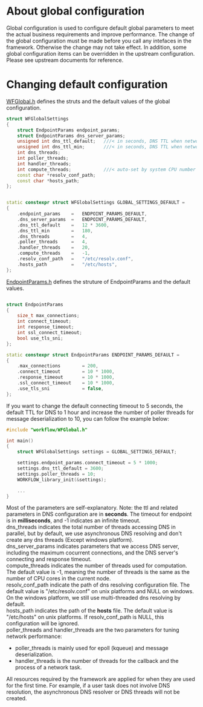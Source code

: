 # About global configuration

Global configuration is used to configure default global parameters to meet the actual business requirements and improve performance. The change of the global configuration must be made before you call any intefaces in the framework. Otherwise the change may not take effect. In addition, some global configuration items can be overridden in the upstream configuration. Please see upstream documents for reference.

# Changing default configuration

[WFGlobal.h](/src/manager/WFGlobal.h) defines the struts and the default values of the global configuration.

~~~cpp
struct WFGlobalSettings
{
    struct EndpointParams endpoint_params;
    struct EndpointParams dns_server_params;
    unsigned int dns_ttl_default;   ///< in seconds, DNS TTL when network request success
    unsigned int dns_ttl_min;       ///< in seconds, DNS TTL when network request fail
    int dns_threads;
    int poller_threads;
    int handler_threads;
    int compute_threads;            ///< auto-set by system CPU number if value<=0
    const char *resolv_conf_path;
    const char *hosts_path;
};


static constexpr struct WFGlobalSettings GLOBAL_SETTINGS_DEFAULT =
{
    .endpoint_params    =   ENDPOINT_PARAMS_DEFAULT,
    .dns_server_params  =   ENDPOINT_PARAMS_DEFAULT,
    .dns_ttl_default    =   12 * 3600,
    .dns_ttl_min        =   180,
    .dns_threads        =   4,
    .poller_threads     =   4,
    .handler_threads    =   20,
    .compute_threads    =   -1,
    .resolv_conf_path   =   "/etc/resolv.conf",
    .hosts_path         =   "/etc/hosts",
};
~~~

[EndpointParams.h](/src/manager/EndpointParams.h) defines the struture of EndpointParams and the default values.

~~~cpp

struct EndpointParams
{
    size_t max_connections;
    int connect_timeout;
    int response_timeout;
    int ssl_connect_timeout;
    bool use_tls_sni;
};

static constexpr struct EndpointParams ENDPOINT_PARAMS_DEFAULT =
{
    .max_connections        = 200,
    .connect_timeout        = 10 * 1000,
    .response_timeout       = 10 * 1000,
    .ssl_connect_timeout    = 10 * 1000,
    .use_tls_sni            = false,
};
~~~

If you want to change the default connecting timeout to 5 seconds, the default TTL for DNS to 1 hour and increase the number of poller threads for message deserialization to 10, you can follow the example below:

~~~cpp
#include "workflow/WFGlobal.h"

int main()
{
    struct WFGlobalSettings settings = GLOBAL_SETTINGS_DEFAULT;

    settings.endpoint_params.connect_timeout = 5 * 1000;
    settings.dns_ttl_default = 3600;
    settings.poller_threads = 10;
    WORKFLOW_library_init(&settings);

    ...
}

~~~

Most of the parameters are self-explanatory. Note: the ttl and related parameters in DNS configuration are in **seconds**. The timeout for endpoint is in **milliseconds**, and -1 indicates an infinite timeout.   
dns\_threads indicates the total number of threads accessing DNS in parallel, but by default, we use asynchronous DNS resolving and don't create any dns threads (Except windows platform).  
dns\_server\_params indicates parameters that we access DNS server, including the maximum cocurrent connections, and the DNS server's connecting and response timeout.  
compute\_threads indicates the number of threads used for computation. The default value is -1, meaning the number of threads is the same as the number of CPU cores in the current node.   
resolv\_conf\_path indicate the path of dns resolving configuration file. The default value is "/etc/resolv.conf" on unix platforms and NULL on windows. On the windows platform, we still use multi-threaded dns resolving by default.  
hosts_path indicates the path of the **hosts** file. The default value is "/etc/hosts" on unix platforms. If resolv_conf_path is NULL, this configuration will be ignored.  
poller\_threads and handler\_threads are the two parameters for tuning network performance:

* poller\_threads is mainly used for epoll (kqueue) and message deserialization.
* handler\_threads is the number of threads for the callback and the process of a network task.

All resources required by the framework are applied for when they are used for the first time. For example, if a user task does not involve DNS resolution, the asynchronous DNS resolver or DNS threads will not be created.

